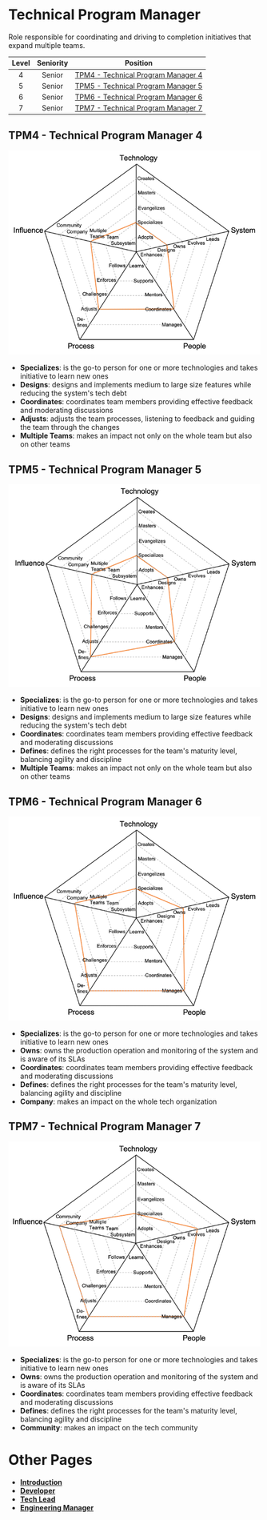 # Technical Program Manager

Role responsible for coordinating and driving to completion initiatives that expand multiple teams.

| Level | Seniority | Position |
| :---: | :---: | :---: |
| 4 | Senior | [TPM4 - Technical Program Manager 4](#tpm4---technical-program-manager-4) |
| 5 | Senior | [TPM5 - Technical Program Manager 5](#tpm5---technical-program-manager-5) |
| 6 | Senior | [TPM6 - Technical Program Manager 6](#tpm6---technical-program-manager-6) |
| 7 | Senior | [TPM7 - Technical Program Manager 7](#tpm7---technical-program-manager-7) |


## TPM4 - Technical Program Manager 4

![Technical Program Manager 4](/charts/technicalprogrammanager-4.png)

* **Specializes**: is the go-to person for one or more technologies and takes initiative to learn new ones
* **Designs**: designs and implements medium to large size features while reducing the system's tech debt
* **Coordinates**: coordinates team members providing effective feedback and moderating discussions
* **Adjusts**: adjusts the team processes, listening to feedback and guiding the team through the changes
* **Multiple Teams**: makes an impact not only on the whole team but also on other teams

## TPM5 - Technical Program Manager 5

![Technical Program Manager 5](/charts/technicalprogrammanager-5.png)

* **Specializes**: is the go-to person for one or more technologies and takes initiative to learn new ones
* **Designs**: designs and implements medium to large size features while reducing the system's tech debt
* **Coordinates**: coordinates team members providing effective feedback and moderating discussions
* **Defines**: defines the right processes for the team's maturity level, balancing agility and discipline
* **Multiple Teams**: makes an impact not only on the whole team but also on other teams

## TPM6 - Technical Program Manager 6

![Technical Program Manager 6](/charts/technicalprogrammanager-6.png)

* **Specializes**: is the go-to person for one or more technologies and takes initiative to learn new ones
* **Owns**: owns the production operation and monitoring of the system and is aware of its SLAs
* **Coordinates**: coordinates team members providing effective feedback and moderating discussions
* **Defines**: defines the right processes for the team's maturity level, balancing agility and discipline
* **Company**: makes an impact on the whole tech organization

## TPM7 - Technical Program Manager 7

![Technical Program Manager 7](/charts/technicalprogrammanager-7.png)

* **Specializes**: is the go-to person for one or more technologies and takes initiative to learn new ones
* **Owns**: owns the production operation and monitoring of the system and is aware of its SLAs
* **Coordinates**: coordinates team members providing effective feedback and moderating discussions
* **Defines**: defines the right processes for the team's maturity level, balancing agility and discipline
* **Community**: makes an impact on the tech community

# Other Pages

* [**Introduction**](README.md)
* [**Developer**](Developer.md)
* [**Tech Lead**](TechLead.md)
* [**Engineering Manager**](EngineeringManager.md)